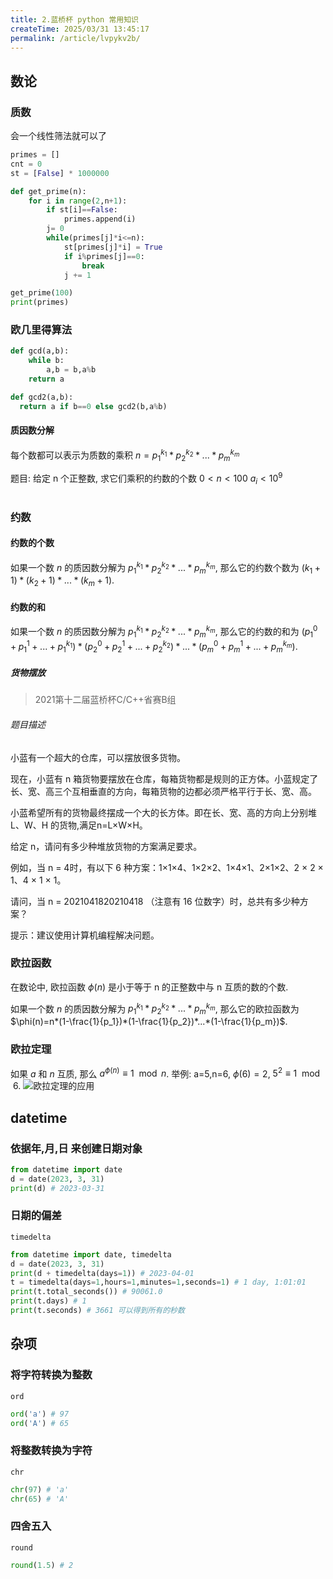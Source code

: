 ```yaml
---
title: 2.蓝桥杯 python 常用知识
createTime: 2025/03/31 13:45:17
permalink: /article/lvpykv2b/
---
```


## 数论

### 质数

会一个线性筛法就可以了

```python
primes = []
cnt = 0
st = [False] * 1000000

def get_prime(n):
    for i in range(2,n+1):
        if st[i]==False:
            primes.append(i)
        j= 0
        while(primes[j]*i<=n):
            st[primes[j]*i] = True
            if i%primes[j]==0: 
                break
            j += 1

get_prime(100)
print(primes)
```

### 欧几里得算法

```python
def gcd(a,b):
    while b:
        a,b = b,a%b
    return a

def gcd2(a,b):
  return a if b==0 else gcd2(b,a%b)
```

#### 质因数分解
每个数都可以表示为质数的乘积 $n=p_1^{k_1}*p_2^{k_2}*...*p_m^{k_m}$

题目: 给定 n 个正整数, 求它们乘积的约数的个数
$0<n<100$
$a_i<10^9$

```python
```

### 约数

#### 约数的个数

如果一个数 $n$ 的质因数分解为 $p_1^{k_1}*p_2^{k_2}*...*p_m^{k_m}$, 那么它的约数个数为 $(k_1+1)*(k_2+1)*...*(k_m+1)$.

#### 约数的和

如果一个数 $n$ 的质因数分解为 $p_1^{k_1}*p_2^{k_2}*...*p_m^{k_m}$, 那么它的约数的和为 $(p_1^0+p_1^1+...+p_1^{k_1})*(p_2^0+p_2^1+...+p_2^{k_2})*...*(p_m^0+p_m^1+...+p_m^{k_m})$.

##### 货物摆放

> 2021第十二届蓝桥杯C/C++省赛B组

###### 题目描述

小蓝有一个超大的仓库，可以摆放很多货物。

现在，小蓝有 n 箱货物要摆放在仓库，每箱货物都是规则的正方体。小蓝规定了长、宽、高三个互相垂直的方向，每箱货物的边都必须严格平行于长、宽、高。

小蓝希望所有的货物最终摆成一个大的长方体。即在长、宽、高的方向上分别堆 L、W、H 的货物,满足n=L×W×H。

给定 n，请问有多少种堆放货物的方案满足要求。

例如，当 n = 4时，有以下 6 种方案：1×1×4、1×2×2、1×4×1、2×1×2、2 × 2 × 1、4 × 1 × 1。

请问，当 n = 2021041820210418 （注意有 16 位数字）时，总共有多少种方案？

提示：建议使用计算机编程解决问题。

### 欧拉函数

在数论中, 欧拉函数 $\phi(n)$ 是小于等于 n 的正整数中与 n 互质的数的个数.

如果一个数 $n$ 的质因数分解为 $p_1^{k_1}*p_2^{k_2}*...*p_m^{k_m}$, 那么它的欧拉函数为 $\phi(n)=n*(1-\frac{1}{p_1})*(1-\frac{1}{p_2})*...*(1-\frac{1}{p_m})$.

### 欧拉定理

如果 $a$ 和 $n$ 互质, 那么 $a^{\phi(n)} \equiv 1 \mod n$.
举例: a=5,n=6, $\phi(6)=2$, $5^2 \equiv 1 \mod 6$.
![欧拉定理的应用](https://shino-img.oss-cn-beijing.aliyuncs.com/img/20250401151327889.png)

## datetime

### 依据年,月,日 来创建日期对象

```python
from datetime import date
d = date(2023, 3, 31)
print(d) # 2023-03-31
```

### 日期的偏差

`timedelta`

```python
from datetime import date, timedelta
d = date(2023, 3, 31)
print(d + timedelta(days=1)) # 2023-04-01
t = timedelta(days=1,hours=1,minutes=1,seconds=1) # 1 day, 1:01:01
print(t.total_seconds()) # 90061.0
print(t.days) # 1
print(t.seconds) # 3661 可以得到所有的秒数

```

## 杂项

### 将字符转换为整数

`ord`

```python
ord('a') # 97
ord('A') # 65
```

### 将整数转换为字符

`chr`

```python
chr(97) # 'a'
chr(65) # 'A'
```

### 四舍五入

`round`

```python
round(1.5) # 2
```
